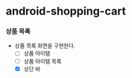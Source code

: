 # android-shopping-cart

### 상품 목록
- 상품 목록 화면을 구현한다.
  - [ ] 상품 아이템 
  - [ ] 상품 아이템 목록
  - [x] 상단 바
